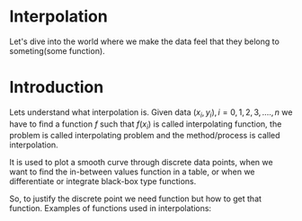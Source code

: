 # Interpolation
Let's dive into the world where we make the data feel that they belong to someting(some function).

# Introduction

Lets understand what interpolation is. Given data $(x_i, y_i), i = 0, 1, 2, 3,....,n$ we have to find a function $f$ such that $f(x_i)$ is called interpolating function, the problem is called interpolating problem and the method/process is called interpolation. 

It is used to plot a smooth curve through discrete data points, when we want to find the in-between values function in a table, or when we differentiate or integrate black-box type functions.

So, to justify the discrete point we need function but how to get that function. Examples of functions used in interpolations:
